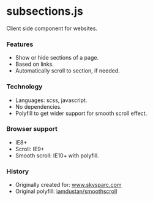 # subsections.js

Client side component for websites.

### Features

* Show or hide sections of a page.
* Based on links.
* Automatically scroll to section, if needed.

### Technology

* Languages: scss, javascript.
* No dependencies.
* Polyfill to get wider support for smooth scroll effect.

### Browser support

* IE8+
* Scroll: IE9+
* Smooth scroll: IE10+ with polyfill.

### History

* Originally created for: www.skysparc.com
* Original polyfill: [iamdustan/smoothscroll](https://github.com/iamdustan/smoothscroll)

